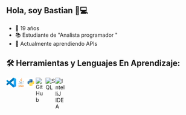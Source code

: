 ## Hola, soy Bastian :zombie::computer:
- 📅 19 años
- 📚 Estudiante de "Analista programador "
- 🌱 Actualmente aprendiendo APIs
## 🛠️ Herramientas y Lenguajes En Aprendizaje: 
<img align="left" alt="Visual Studio Code" width="26px" src="https://raw.githubusercontent.com/github/explore/80688e429a7d4ef2fca1e82350fe8e3517d3494d/topics/visual-studio-code/visual-studio-code.png" />
<img align="left" alt="Java" width="26px" src="https://raw.githubusercontent.com/github/explore/main/topics/java/java.png" />
<img align="left" alt="Python" width="26px" src="https://raw.githubusercontent.com/github/explore/main/topics/python/python.png" />
<img align="left" alt="GitHub" width="26px" src="https://cdn-icons-png.flaticon.com/512/733/733553.png" />
<img align="left" alt="SQL" width="26px" src="https://cdn-icons-png.flaticon.com/512/4492/4492311.png" />
<img align="left" alt="IntelliJ IDEA" width="26px" src="https://resources.jetbrains.com/storage/products/intellij-idea/img/meta/intellij-idea_logo_300x300.png" />
